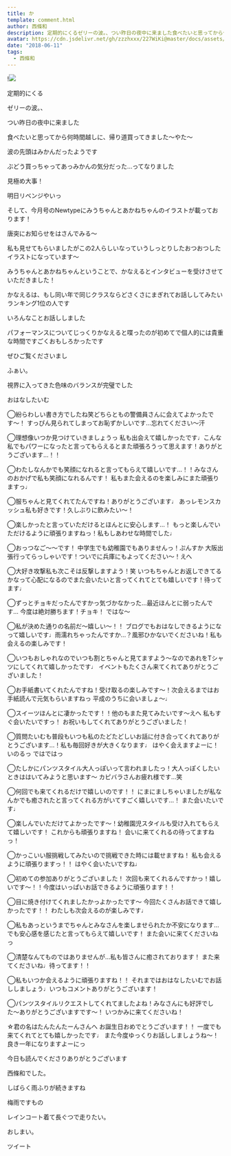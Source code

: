 ```yaml
---
title: か
template: comment.html
author: 西條和
description: 定期的にくるゼリーの波。、つい昨日の夜中に来ました食べたいと思ってから何時間越しに、帰り道買ってきました〜やた...
avatar: https://cdn.jsdelivr.net/gh/zzzhxxx/227WiKi@master/docs/assets/photo/avatar/nagomi.jpg
date: "2018-06-11"
tags:
  - 西條和
---
```


!![](https://cdn.jsdelivr.net/gh/227WiKi/227WiKi-image@master/blog-image/nagomi-2018-06-11_1.jpg)











定期的にくる











ゼリーの波。、











つい昨日の夜中に来ました









食べたいと思ってから何時間越しに、帰り道買ってきました〜やた〜












波の先頭はみかんだったようです








ぶどう買っちゃってあっみかんの気分だった…ってなりました











見極め大事！










明日リベンジやいっ











そして、今月号のNewtypeにみうちゃんとあかねちゃんのイラストが載っております！











唐突にお知らせをはさんでみる〜








私も見せてもらいましたがこの2人らしいなっていうしっとりしたおつおつしたイラストになっています〜









みうちゃんとあかねちゃんということで、かなえるとインタビューを受けさせていただきました！









かなえるは、もし同い年で同じクラスならどさくさにまぎれてお話ししてみたいランキング1位の人です










いろんなことお話ししました








パフォーマンスについてじっくりかなえると喋ったのが初めてで個人的には貴重な時間ですごくおもしろかったです








ぜひご覧くださいまし















ふぁい。









視界に入ってきた色味のバランスが完璧でした














おはなしたいむ





◯紛らわしい書き方でしたね笑どちらともの警備員さんに会えてよかったです〜！
すっぴん見られてしまってお恥ずかしいです…忘れてください〜汗





◯理想像いつか見つけていきましょうっ
私も出会えて嬉しかったです♩こんな私でもパワーになったと言ってもらえるとまた頑張ろうって思えます！ありがとうございます…！！






◯わたしなんかでも笑顔になれると言ってもらえて嬉しいです…！！みなさんのおかげで私も笑顔になれるんです！
私もまた会えるのを楽しみにまた頑張りますっ♩





◯服ちゃんと見てくれてたんですね！ありがとうございます♩
あっレモンスカッシュ私も好きです！久しぶりに飲みたい〜！






◯楽しかったと言っていただけるとほんとに安心します…！
もっと楽しんでいただけるように頑張りますねっ！私もしあわせな時間でした♩




◯おっつなご〜〜です！
中学生でも幼稚園でもありませんっ！ぷんすか
大阪出張行ってらっしゃいです！ついでに兵庫にもよってください〜！えへ






◯大好き攻撃私も次こそは反撃しますよう！笑
いつもちゃんとお返しできてるかなって心配になるのでまた会いたいと言ってくれてとても嬉しいです！待ってます♩




◯ずっとチョキだったんですかっ気づかなかった…最近ほんとに弱ったんです…
今度は絶対勝ちます！チョキ！
ではな〜





◯私が決めた通りの名前だ〜嬉しい〜！！
ブログでもおはなしできるようになって嬉しいです♩雨濡れちゃったんですか…？風邪ひかないでくださいね！私も会えるの楽しみです！






◯いつもおしゃれなのでいつも割とちゃんと見てますよう〜なのであれをTシャツにしてくれて嬉しかったです♩
イベントもたくさん来てくれてありがとうございました！






◯お手紙書いてくれたんですね！受け取るの楽しみです〜！次会えるまではお手紙読んで元気もらいますねっ
平成のうちに会いましょ〜♩





◯スイーツほんとに凄かったです！！他のもまた見てみたいです〜えへ
私もすぐ会いたいですっ！
お祝いもしてくれてありがとうございました！







◯質問たいむも普段もいつも私のたどたどしいお話に付き合ってくれてありがとうございます…！私も毎回好きが大きくなります♩
はやく会えますよーに！いのるっ
ではではっ





◯たしかにパンツスタイル大人っぽいって言われましたっ！大人っぽくしたいときははいてみようと思います〜
カピバラさんお疲れ様です…笑






◯何回でも来てくれるだけで嬉しいのです！！
にまにましちゃいましたが私なんかでも癒されたと言ってくれる方がいてすごく嬉しいです…！
また会いたいです♩




◯楽しんでいただけてよかったです〜！幼稚園児スタイルも受け入れてもらえて嬉しいです！
これからも頑張りますね！
会いに来てくれるの待ってますねっ！





◯かっこいい服挑戦してみたいので挑戦できた時には載せますね！
私も会えるように頑張りますっ！！
はやく会いたいですね♩







◯初めての参加ありがとうございました！
次回も来てくれるんですかっ！嬉しいです〜！！今度はいっぱいお話できるように頑張ります！！






◯目に焼き付けてくれましたかっよかったです〜
今回たくさんお話できて嬉しかったです！！
わたしも次会えるのが楽しみです♩







◯私もあっというまでちゃんとみなさんを楽しませられたか不安になります…でも安心感を感じたと言ってもらえて嬉しいです！
また会いに来てくださいねっ







◯清楚なんてものではありませんが…私も皆さんに癒されております！
また来てくださいね♩待ってます！！






◯私もいつか会えるように頑張りますね！！
それまではおはなしたいむでお話ししましょう♩いつもコメントありがとうございます！






◯パンツスタイルリクエストしてくれてましたよね！みなさんにも好評でした〜ありがとうございますです〜！
いつかみに来てくださいね！







☆君の名はたんたんたーんさんへ
お誕生日おめでとうございます！！
一度でも来てくれてとても嬉しかったです♩
また今度ゆっくりお話ししましょうね〜！
良き一年になりますよーにっ












今日も読んでくださりありがとうございます










西條和でした。











しばらく雨ふりが続きますね





梅雨ですもの






レインコート着て長ぐつで走りたい。







おしまい。


ツイート



